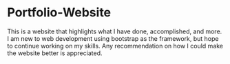 # Portfolio-Website
This is a website that highlights what I have done, accomplished, and more. I am new to web development using bootstrap as the framework, but hope to continue working on my skills. Any recommendation on how I could make the website better is appreciated.
